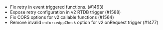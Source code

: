 - Fix retry in event triggered functions. (#1463)
- Expose retry configuration in v2 RTDB trigger (#1588)
- Fix CORS options for v2 callable functions (#1564)
- Remove invalid `enforceAppCheck` option for v2 onRequest trigger (#1477)
